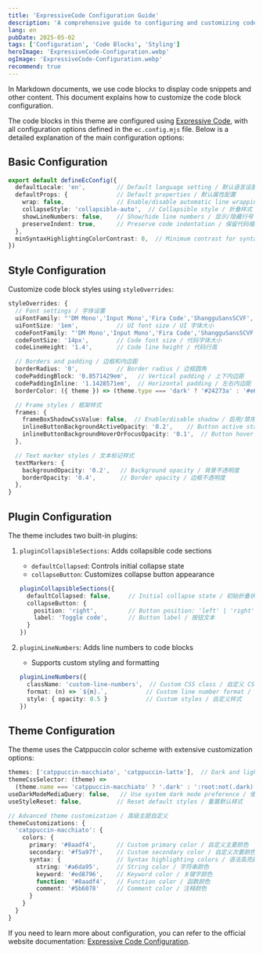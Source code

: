 ```yaml
---
title: 'ExpressiveCode Configuration Guide'
description: 'A comprehensive guide to configuring and customizing code blocks in Litos theme'
lang: en
pubDate: 2025-05-02
tags: ['Configuration', 'Code Blocks', 'Styling']
heroImage: 'ExpressiveCode-Configuration.webp'
ogImage: 'ExpressiveCode-Configuration.webp'
recommend: true
---
```


In Markdown documents, we use code blocks to display code snippets and other content. This document explains how to customize the code block configuration.

The code blocks in this theme are configured using [Expressive Code](https://expressive-code.com/), with all configuration options defined in the `ec.config.mjs` file. Below is a detailed explanation of the main configuration options:

## Basic Configuration

```ts title="ec.config.mjs"
export default defineEcConfig({
  defaultLocale: 'en',         // Default language setting / 默认语言设置
  defaultProps: {              // Default properties / 默认属性配置
    wrap: false,               // Enable/disable automatic line wrapping / 启用/禁用自动换行
    collapseStyle: 'collapsible-auto',  // Collapsible style / 折叠样式：'collapsible-auto'|'collapsible-hidden'|'collapsible-visible'
    showLineNumbers: false,    // Show/hide line numbers / 显示/隐藏行号
    preserveIndent: true,      // Preserve code indentation / 保留代码缩进
  },
  minSyntaxHighlightingColorContrast: 0,  // Minimum contrast for syntax highlighting / 语法高亮的最小对比度
})
```

## Style Configuration

Customize code block styles using `styleOverrides`:

```ts title="ec.config.mjs"
styleOverrides: {
  // Font settings / 字体设置
  uiFontFamily: "'DM Mono','Input Mono','Fira Code','ShangguSansSCVF', 'monospace'",  // UI font stack / UI 字体栈
  uiFontSize: '1em',           // UI font size / UI 字体大小
  codeFontFamily: "'DM Mono','Input Mono','Fira Code','ShangguSansSCVF','monospace'",  // Code font stack / 代码字体栈
  codeFontSize: '14px',        // Code font size / 代码字体大小
  codeLineHeight: '1.4',       // Code line height / 代码行高

  // Borders and padding / 边框和内边距
  borderRadius: '0',           // Border radius / 边框圆角
  codePaddingBlock: '0.8571429em',   // Vertical padding / 上下内边距
  codePaddingInline: '1.1428571em',  // Horizontal padding / 左右内边距
  borderColor: ({ theme }) => (theme.type === 'dark' ? '#24273a' : '#e6e9ef'),  // Border color / 边框颜色

  // Frame styles / 框架样式
  frames: {
    frameBoxShadowCssValue: false,  // Enable/disable shadow / 启用/禁用阴影
    inlineButtonBackgroundActiveOpacity: '0.2',    // Button active state opacity / 按钮激活状态不透明度
    inlineButtonBackgroundHoverOrFocusOpacity: '0.1',  // Button hover state opacity / 按钮悬停状态不透明度
  },

  // Text marker styles / 文本标记样式
  textMarkers: {
    backgroundOpacity: '0.2',   // Background opacity / 背景不透明度
    borderOpacity: '0.4',       // Border opacity / 边框不透明度
  },
}
```

## Plugin Configuration

The theme includes two built-in plugins:

1. `pluginCollapsibleSections`: Adds collapsible code sections
   - `defaultCollapsed`: Controls initial collapse state
   - `collapseButton`: Customizes collapse button appearance
   ```ts
   pluginCollapsibleSections({
     defaultCollapsed: false,     // Initial collapse state / 初始折叠状态
     collapseButton: {
       position: 'right',         // Button position: 'left' | 'right' / 按钮位置：左侧或右侧
       label: 'Toggle code',      // Button label / 按钮文本
     }
   })
   ```

2. `pluginLineNumbers`: Adds line numbers to code blocks
   - Supports custom styling and formatting
   ```ts
   pluginLineNumbers({
     className: 'custom-line-numbers',  // Custom CSS class / 自定义 CSS 类名
     format: (n) => `${n}.`,           // Custom line number format / 自定义行号格式
     style: { opacity: 0.5 }           // Custom styles / 自定义样式
   })
   ```

## Theme Configuration

The theme uses the Catppuccin color scheme with extensive customization options:

```ts title="ec.config.mjs"
themes: ['catppuccin-macchiato', 'catppuccin-latte'],  // Dark and light themes / 暗色和亮色主题
themeCssSelector: (theme) => 
  (theme.name === 'catppuccin-macchiato' ? '.dark' : ':root:not(.dark)'),  // Theme selector / 主题选择器
useDarkModeMediaQuery: false,   // Use system dark mode preference / 使用系统暗色模式偏好
useStyleReset: false,          // Reset default styles / 重置默认样式

// Advanced theme customization / 高级主题自定义
themeCustomizations: {
  'catppuccin-macchiato': {
    colors: {
      primary: '#8aadf4',      // Custom primary color / 自定义主要颜色
      secondary: '#f5a97f',    // Custom secondary color / 自定义次要颜色
      syntax: {                // Syntax highlighting colors / 语法高亮颜色
        string: '#a6da95',     // String color / 字符串颜色
        keyword: '#ed8796',    // Keyword color / 关键字颜色
        function: '#8aadf4',   // Function color / 函数颜色
        comment: '#5b6078'     // Comment color / 注释颜色
      }
    }
  }
}
```

If you need to learn more about configuration, you can refer to the official website documentation: [Expressive Code Configuration](https://expressive-code.com/reference/configuration/).
